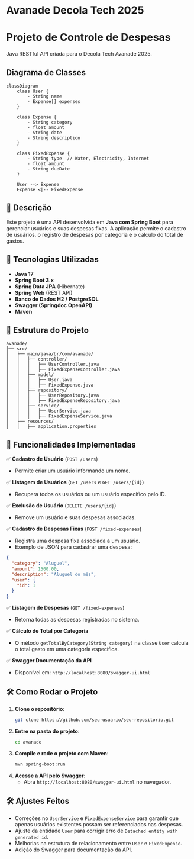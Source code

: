 # Avanade Decola Tech 2025
# Projeto de Controle de Despesas

Java RESTful API criada para o Decola Tech Avanade 2025.

## Diagrama de Classes

```mermaid
classDiagram
    class User {
        - String name
        - Expense[] expenses
    }

    class Expense {
        - String category
        - float amount
        - String date
        - String description
    }

    class FixedExpense {
        - String type  // Water, Electricity, Internet
        - float amount
        - String dueDate
    }

    User --> Expense
    Expense <|-- FixedExpense
```

## 📌 Descrição
Este projeto é uma API desenvolvida em **Java com Spring Boot** para gerenciar usuários e suas despesas fixas. A aplicação permite o cadastro de usuários, o registro de despesas por categoria e o cálculo do total de gastos.

## 🚀 Tecnologias Utilizadas
- **Java 17**
- **Spring Boot 3.x**
- **Spring Data JPA** (Hibernate)
- **Spring Web** (REST API)
- **Banco de Dados H2 / PostgreSQL**
- **Swagger (Springdoc OpenAPI)**
- **Maven**

## 📂 Estrutura do Projeto
```
avanade/
├── src/
│   ├── main/java/br/com/avanade/
│   │   ├── controller/
│   │   │   ├── UserController.java
│   │   │   ├── FixedExpenseController.java
│   │   ├── model/
│   │   │   ├── User.java
│   │   │   ├── FixedExpense.java
│   │   ├── repository/
│   │   │   ├── UserRepository.java
│   │   │   ├── FixedExpenseRepository.java
│   │   ├── service/
│   │   │   ├── UserService.java
│   │   │   ├── FixedExpenseService.java
│   ├── resources/
│   │   ├── application.properties
```

## 🔧 Funcionalidades Implementadas
✅ **Cadastro de Usuário** (`POST /users`)
- Permite criar um usuário informando um nome.

✅ **Listagem de Usuários** (`GET /users` e `GET /users/{id}`)
- Recupera todos os usuários ou um usuário específico pelo ID.

✅ **Exclusão de Usuário** (`DELETE /users/{id}`)
- Remove um usuário e suas despesas associadas.

✅ **Cadastro de Despesas Fixas** (`POST /fixed-expenses`)
- Registra uma despesa fixa associada a um usuário.
- Exemplo de JSON para cadastrar uma despesa:
```json
{
  "category": "Aluguel",
  "amount": 1500.00,
  "description": "Aluguel do mês",
  "user": {
    "id": 1
  }
}
```

✅ **Listagem de Despesas** (`GET /fixed-expenses`)
- Retorna todas as despesas registradas no sistema.

✅ **Cálculo de Total por Categoria**
- O método `getTotalByCategory(String category)` na classe `User` calcula o total gasto em uma categoria específica.

✅ **Swagger Documentação da API**
- Disponível em: `http://localhost:8080/swagger-ui.html`

## 🛠 Como Rodar o Projeto
1. **Clone o repositório**:
   ```sh
   git clone https://github.com/seu-usuario/seu-repositorio.git
   ```
2. **Entre na pasta do projeto**:
   ```sh
   cd avanade
   ```
3. **Compile e rode o projeto com Maven**:
   ```sh
   mvn spring-boot:run
   ```
4. **Acesse a API pelo Swagger**:
    - Abra `http://localhost:8080/swagger-ui.html` no navegador.

## 🛠 Ajustes Feitos
- Correções no `UserService` e `FixedExpenseService` para garantir que apenas usuários existentes possam ser referenciados nas despesas.
- Ajuste da entidade `User` para corrigir erro de `Detached entity with generated id`.
- Melhorias na estrutura de relacionamento entre `User` e `FixedExpense`.
- Adição do Swagger para documentação da API.


